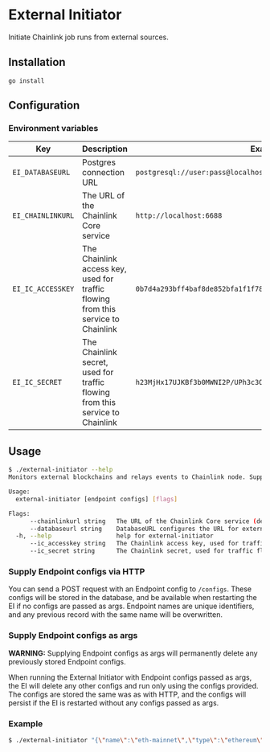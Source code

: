 # External Initiator

Initiate Chainlink job runs from external sources.

## Installation

`go install`

## Configuration

### Environment variables

| Key | Description | Example |
|-----|-------------|---------|
| `EI_DATABASEURL` | Postgres connection URL | `postgresql://user:pass@localhost:5432/ei` |
| `EI_CHAINLINKURL` | The URL of the Chainlink Core service | `http://localhost:6688` |
| `EI_IC_ACCESSKEY` | The Chainlink access key, used for traffic flowing from this service to Chainlink | `0b7d4a293bff4baf8de852bfa1f1f78a` |
| `EI_IC_SECRET` | The Chainlink secret, used for traffic flowing from this service to Chainlink | `h23MjHx17UJKBf3b0MWNI2P/UPh3c3O7/j8ivKCBhvcWH3H+xso4Gehny/lgpAht` |

## Usage

```bash
$ ./external-initiator --help
Monitors external blockchains and relays events to Chainlink node. Supplying endpoint configs as args will delete all other stored configs. ENV variables can be set by prefixing flag with EI_: EI_ACCESSKEY

Usage:
  external-initiator [endpoint configs] [flags]

Flags:
      --chainlinkurl string   The URL of the Chainlink Core service (default "localhost:6688")
      --databaseurl string    DatabaseURL configures the URL for external initiator to connect to. This must be a properly formatted URL, with a valid scheme (postgres://). (default "postgresql://postgres:password@localhost:5432/ei?sslmode=disable")
  -h, --help                  help for external-initiator
      --ic_accesskey string   The Chainlink access key, used for traffic flowing from this service to Chainlink
      --ic_secret string      The Chainlink secret, used for traffic flowing from this service to Chainlink
```

### Supply Endpoint configs via HTTP

You can send a POST request with an Endpoint config to `/configs`.
These configs will be stored in the database, and be available when restarting the EI if no configs are passed as args.
Endpoint names are unique identifiers, and any previous record with the same name will be overwritten.

### Supply Endpoint configs as args

**WARNING:** Supplying Endpoint configs as args will permanently delete any previously stored Endpoint configs.

When running the External Initiator with Endpoint configs passed as args, the EI will delete any other configs and run only using the configs provided.
The configs are stored the same was as with HTTP, and the configs will persist if the EI is restarted without any configs passed as args.

### Example

```bash
$ ./external-initiator "{\"name\":\"eth-mainnet\",\"type\":\"ethereum\",\"url\":\"ws://localhost:8546/\"}" --chainlink "http://localhost:6688/"
```

